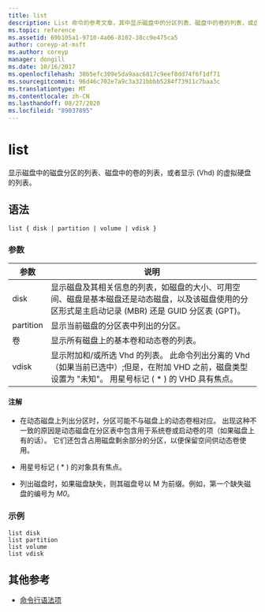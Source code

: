 ```yaml
---
title: list
description: List 命令的参考文章，其中显示磁盘中的分区列表、磁盘中的卷的列表，或虚拟硬盘 (Vhd) 的列表。
ms.topic: reference
ms.assetid: 69b105a1-9710-4a06-8102-38cc9e475ca5
author: coreyp-at-msft
ms.author: coreyp
manager: dongill
ms.date: 10/16/2017
ms.openlocfilehash: 30b5efc309e5da9aac6817c9eef8dd74f6f1df71
ms.sourcegitcommit: 96d46c702e7a9c3a321bbbb5284f73911c7baa3c
ms.translationtype: MT
ms.contentlocale: zh-CN
ms.lasthandoff: 08/27/2020
ms.locfileid: "89037895"
---
```

# <a name="list"></a>list

显示磁盘中的磁盘分区的列表、磁盘中的卷的列表，或者显示 (Vhd) 的虚拟硬盘的列表。

## <a name="syntax"></a>语法

```
list { disk | partition | volume | vdisk }
```

### <a name="parameters"></a>参数

| 参数 | 说明 |
| --------- | ----------- |
| disk | 显示磁盘及其相关信息的列表，如磁盘的大小、可用空间、磁盘是基本磁盘还是动态磁盘，以及该磁盘使用的分区形式是主启动记录 (MBR) 还是 GUID 分区表 (GPT)。 |
| partition | 显示当前磁盘的分区表中列出的分区。 |
| 卷 | 显示所有磁盘上的基本卷和动态卷的列表。 |
| vdisk | 显示附加和/或所选 Vhd 的列表。 此命令列出分离的 Vhd （如果当前已选中）;但是，在附加 VHD 之前，磁盘类型设置为 "未知"。 用星号标记 ( * ) 的 VHD 具有焦点。 |

#### <a name="remarks"></a>注解

- 在动态磁盘上列出分区时，分区可能不与磁盘上的动态卷相对应。 出现这种不一致的原因是动态磁盘在分区表中包含用于系统卷或启动卷的项（如果磁盘上有的话）。 它们还包含占用磁盘剩余部分的分区，以便保留空间供动态卷使用。

- 用星号标记 ( * ) 的对象具有焦点。

- 列出磁盘时，如果磁盘缺失，则其磁盘号以 M 为前缀。例如，第一个缺失磁盘的编号为 *M0*。

### <a name="examples"></a>示例

```
list disk
list partition
list volume
list vdisk
```

## <a name="additional-references"></a>其他参考

- [命令行语法项](command-line-syntax-key.md)
